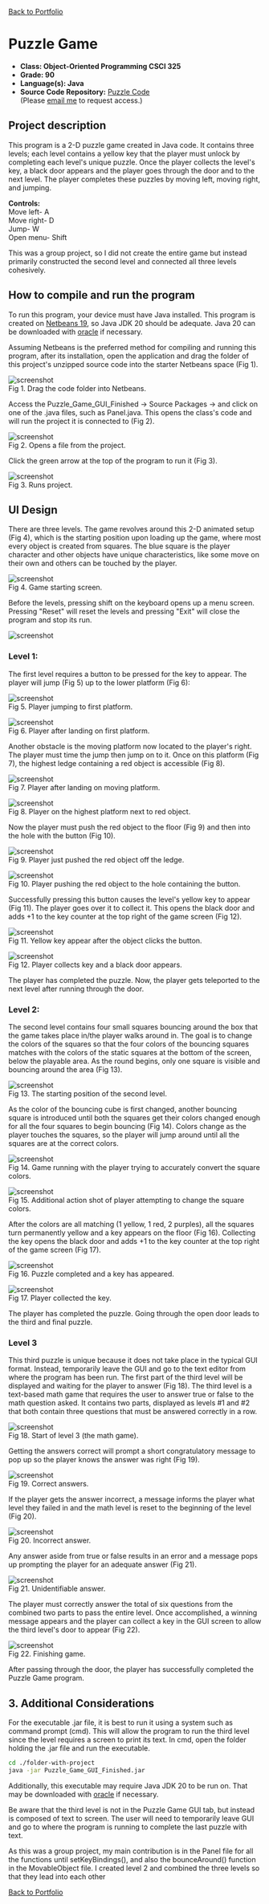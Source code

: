 [Back to Portfolio](./)

Puzzle Game
===============

-   **Class: Object-Oriented Programming CSCI 325** 
-   **Grade: 90** 
-   **Language(s): Java** 
-   **Source Code Repository:** [Puzzle Code](https://github.com/KaileyMO/Puzzle-Game/tree/main)  
    (Please [email me](mailto:kmowens@csustudent.net?subject=GitHub%20Access) to request access.)

## Project description

This program is a 2-D puzzle game created in Java code. It contains three levels; each level contains a yellow key that the player must unlock by completing each level's unique puzzle. Once the player collects the level's key, a black door appears and the player goes through the door and to the next level. The player completes these puzzles by moving left, moving right, and jumping.

**Controls:**  
Move left- A  
Move right- D  
Jump- W  
Open menu- Shift

This was a group project, so I did not create the entire game but instead primarily constructed the second level and connected all three levels cohesively.

## How to compile and run the program

To run this program, your device must have Java installed. This program is created on [Netbeans 19](https://netbeans.apache.org/front/main/download/nb19/), so Java JDK 20 should be adequate. Java 20 can be downloaded with [oracle](https://www.oracle.com/java/technologies/javase/jdk20-archive-downloads.html) if necessary.

Assuming Netbeans is the preferred method for compiling and running this program, after its installation, open the application and drag the folder of this project's unzipped source code into the starter Netbeans space (Fig 1).

![screenshot](images/netbeanInstallation.png)  
Fig 1. Drag the code folder into Netbeans.

Access the Puzzle_Game_GUI_Finished -> Source Packages -> <default package> and click on one of the .java files, such as Panel.java. This opens the class's code and will run the project it is connected to (Fig 2).

![screenshot](images/netbeanInstallation2.png)  
Fig 2. Opens a file from the project.

Click the green arrow at the top of the program to run it (Fig 3).

![screenshot](images/netbeanInstallation3.png)  
Fig 3. Runs project.

## UI Design

There are three levels. The game revolves around this 2-D animated setup (Fig 4), which is the starting position upon loading up the game, where most every object is created from squares. The blue square is the player character and other objects have unique characteristics, like some move on their own and others can be touched by the player.

![screenshot](images/puzzle_game_start.png)  
Fig 4. Game starting screen.

Before the levels, pressing shift on the keyboard opens up a menu screen. Pressing "Reset" will reset the levels and pressing "Exit" will close the program and stop its run.

![screenshot](images/puzzleImages/menuScreen.png)  

### Level 1:

The first level requires a button to be pressed for the key to appear. The player will jump (Fig 5) up to the lower platform (Fig 6):

![screenshot](images/puzzleImages/one.png)  
Fig 5. Player jumping to first platform.

![screenshot](images/puzzleImages/two.png)  
Fig 6. Player after landing on first platform.

Another obstacle is the moving platform now located to the player's right. The player must time the jump then jump on to it. Once on this platform (Fig 7), the highest ledge containing a red object is accessible (Fig 8).

![screenshot](images/puzzleImages/three.png)  
Fig 7. Player after landing on moving platform.

![screenshot](images/puzzleImages/four.png)  
Fig 8. Player on the highest platform next to red object.

Now the player must push the red object to the floor (Fig 9) and then into the hole with the button (Fig 10).

![screenshot](images/puzzleImages/five.png)  
Fig 9. Player just pushed the red object off the ledge.

![screenshot](images/puzzleImages/six.png)  
Fig 10. Player pushing the red object to the hole containing the button.

Successfully pressing this button causes the level's yellow key to appear (Fig 11). The player goes over it to collect it. This opens the black door and adds +1 to the key counter at the top right of the game screen (Fig 12).

![screenshot](images/puzzleImages/seven.png)  
Fig 11. Yellow key appear after the object clicks the button.

![screenshot](images/puzzleImages/eight.png)  
Fig 12. Player collects key and a black door appears.

The player has completed the puzzle. Now, the player gets teleported to the next level after running through the door.

### Level 2:

The second level contains four small squares bouncing around the box that the game takes place in/the player walks around in. The goal is to change the colors of the squares so that the four colors of the bouncing squares matches with the colors of the static squares at the bottom of the screen, below the playable area. As the round begins, only one square is visible and bouncing around the area (Fig 13).

![screenshot](images/puzzleImages/nine.png)  
Fig 13. The starting position of the second level.

As the color of the bouncing cube is first changed, another bouncing square is introduced until both the squares get their colors changed enough for all the four squares to begin bouncing (Fig 14). Colors change as the player touches the squares, so the player will jump around until all the squares are at the correct colors.

![screenshot](images/puzzleImages/ten.png)  
Fig 14. Game running with the player trying to accurately convert the square colors.

![screenshot](images/puzzleImages/eleven.png)  
Fig 15. Additional action shot of player attempting to change the square colors.

After the colors are all matching (1 yellow, 1 red, 2 purples), all the squares turn permanently yellow and a key appears on the floor (Fig 16). Collecting the key opens the black door and adds +1 to the key counter at the top right of the game screen (Fig 17).

![screenshot](images/puzzleImages/twelve.png)  
Fig 16. Puzzle completed and a key has appeared.

![screenshot](images/puzzleImages/thirteen.png)  
Fig 17. Player collected the key.

The player has completed the puzzle. Going through the open door leads to the third and final puzzle.

### Level 3

This third puzzle is unique because it does not take place in the typical GUI format. Instead, temporarily leave the GUI and go to the text editor from where the program has been run. The first part of the third level will be displayed and waiting for the player to answer (Fig 18). The third level is a text-based math game that requires the user to answer true or false to the math question asked. It contains two parts, displayed as levels #1 and #2 that both contain three questions that must be answered correctly in a row.

![screenshot](images/puzzleImages/fourteen.png)  
Fig 18. Start of level 3 (the math game).

Getting the answers correct will prompt a short congratulatory message to pop up so the player knows the answer was right (Fig 19).

![screenshot](images/puzzleImages/fifteen.png)  
Fig 19. Correct answers.

If the player gets the answer incorrect, a message informs the player what level they failed in and the math level is reset to the beginning of the level (Fig 20).

![screenshot](images/puzzleImages/sixteen.png)  
Fig 20. Incorrect answer.

Any answer aside from true or false results in an error and a message pops up prompting the player for an adequate answer (Fig 21).

![screenshot](images/puzzleImages/seventeen.png)  
Fig 21. Unidentifiable answer.

The player must correctly answer the total of six questions from the combined two parts to pass the entire level. Once accomplished, a winning message appears and the player can collect a key in the GUI screen to allow the third level's door to appear (Fig 22).

![screenshot](images/puzzleImages/eighteen.png)  
Fig 22. Finishing game.

After passing through the door, the player has successfully completed the Puzzle Game program.

## 3. Additional Considerations

For the executable .jar file, it is best to run it using a system such as command prompt (cmd). This will allow the program to run the third level since the level requires a screen to print its text. In cmd, open the folder holding the .jar file and run the executable.

```bash
cd ./folder-with-project
java -jar Puzzle_Game_GUI_Finished.jar
```

Additionally, this executable may require Java JDK 20 to be run on. That may be downloaded with [oracle](https://www.oracle.com/java/technologies/javase/jdk20-archive-downloads.html) if necessary.


Be aware that the third level is not in the Puzzle Game GUI tab, but instead is composed of text to screen. The user will need to temporarily leave GUI and go to where the program is running to complete the last puzzle with text.


As this was a group project, my main contribution is in the Panel file for all the functions until setKeyBindings(), and also the bounceAround() function in the MovableObject file. I created level 2 and combined the three levels so that they lead into each other

[Back to Portfolio](./)
